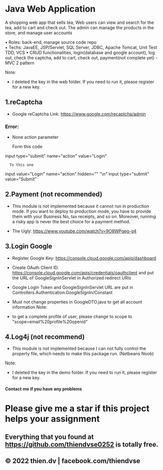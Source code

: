 # Java Web Application 

A shopping web app that sells tea, Web users can view and search for the tea, add to cart and check out. The admin can manage the products in the store, and manage user accounts <br>

• Roles: back-end, manage source code repo<br>
• Techs: JavaEE, JSP/Servlet, SQL Server, JDBC, Apache Tomcat, Unit Test TDD, VCS
• CRUD functionalities, login(database and google account), log out, check the captcha, add to cart, check out, payment(not complete yet) - MVC 2 pattern

Note:

- I deleted the key in the web folder. If you need to run it, please register for a new key.

## 1.reCaptcha 

- Google reCaptcha Link: https://www.google.com/recaptcha/admin

### Error:

- None action parameter

  Form this code

input type="submit" name="action" value="Login" 

      To this one

 input value="Login" name="action" hidden="" "\n"
 input type="submit" value="Submit"

## 2.Payment (not recommended)

- This module is not implemented because it cannot run in 
  production mode. If you want to deploy to production mode,
  you have to provide them with your Business No, tax receipts, and so on. Moreover, running a risky app is never the best choice for a payment method.

- The Ugly: https://www.youtube.com/watch?v=9O8WPgeg-g4

## 3.Login Google 

- Register Google Key: https://console.cloud.google.com/apis/dashboard
- Create OAuth Client ID: https://console.cloud.google.com/apis/credentials/oauthclient and put the URL of GoogleSignInServlet in Authorized redirect URIs
- Google Login Token and GoogleSignInServlet URL are put in Controllers.Authentication.GoogleSignIn/Constant
- Must not change properties in GoogleDTO.java to get all account information
Note:

- to get a complete profile of user, please change to scope to "scope=email%20profile%20openid"

## 4.Log4j (not recommend)

- This module is not implemented because I can not fully control the property file, which needs to make this package run. (Netbeans Noob)


Note:

- I deleted the key in the demo folder. If you need to run it, please register for a new key.

#### Contact me if you have any problems

# Please give me a star if this project helps your assignment

## Everything that you found at https://github.com/thiendvse0252 is totally free. 
## © 2022 thien.dv | facebook.com/thiendvse
